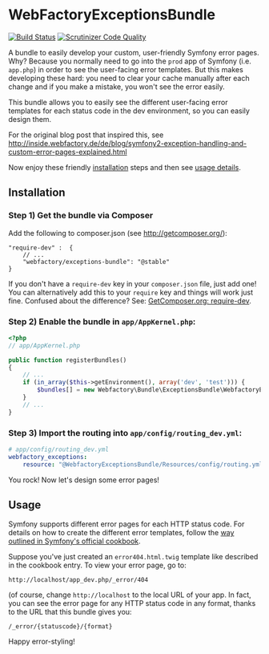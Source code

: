 WebFactoryExceptionsBundle
==========================

[![Build Status](https://travis-ci.org/webfactory/exceptions-bundle.png?branch=master)](https://travis-ci.org/webfactory/exceptions-bundle)
[![Scrutinizer Code Quality](https://scrutinizer-ci.com/g/webfactory/exceptions-bundle/badges/quality-score.png?s=1fffd149d27d559a98d2593827453445d9d31995)](https://scrutinizer-ci.com/g/webfactory/exceptions-bundle/)

A bundle to easily develop your custom, user-friendly Symfony error pages.
Why? Because you normally need to go into the ``prod`` app of Symfony (i.e. ``app.php``)
in order to see the user-facing error templates. But this makes developing
these hard: you need to clear your cache manually after each change and if
you make a mistake, you won't see the error easily.

This bundle allows you to easily see the different user-facing error templates
for each status code in the dev environment, so you can easily design them.

For the original blog post that inspired this, see
http://inside.webfactory.de/de/blog/symfony2-exception-handling-and-custom-error-pages-explained.html

Now enjoy these friendly [installation](#installation) steps and then see
[usage details](#usage).

Installation
------------

### Step 1) Get the bundle via Composer

Add the following to composer.json (see http://getcomposer.org/):

    "require-dev" :  {
        // ...
        "webfactory/exceptions-bundle": "@stable"
    }

If you don't have a `require-dev` key in your `composer.json` file, just
add one! You can alternatively add this to your `require` key and things
will work just fine. Confused about the difference? See:
[GetComposer.org: require-dev](https://getcomposer.org/doc/04-schema.md#require-dev).

### Step 2) Enable the bundle in `app/AppKernel.php`:

```php
<?php
// app/AppKernel.php

public function registerBundles()
{
    // ...
    if (in_array($this->getEnvironment(), array('dev', 'test'))) {
        $bundles[] = new Webfactory\Bundle\ExceptionsBundle\WebfactoryExceptionsBundle();
    }
    // ...
}
```

### Step 3) Import the routing into `app/config/routing_dev.yml`:

```yaml
# app/config/routing_dev.yml
webfactory_exceptions:
    resource: "@WebfactoryExceptionsBundle/Resources/config/routing.yml"
```

You rock! Now let's design some error pages!

Usage
-----

Symfony supports different error pages for each HTTP status code. For details
on how to create the different error templates, follow the
[way outlined in Symfony's official cookbook](http://symfony.com/doc/current/cookbook/controller/error_pages.html#customizing-the-404-page-and-other-error-pages).

Suppose you've just created an ``error404.html.twig`` template like described
in the cookbook entry. To view your error page, go to:

    http://localhost/app_dev.php/_error/404

(of course, change ``http://localhost`` to the local URL of your app. In
fact, you can see the error page for any HTTP status code in any format,
thanks to the URL that this bundle gives you:

    /_error/{statuscode}/{format}

Happy error-styling!
